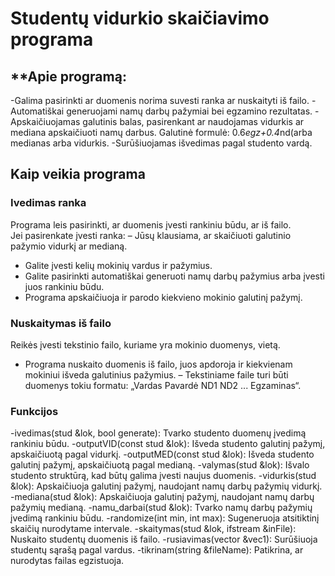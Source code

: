 # **Studentų vidurkio skaičiavimo programa**
## **Apie programą:
-Galima pasirinkti ar duomenis norima suvesti ranka ar nuskaityti iš failo.
-Automatiškai generuojami namų darbų pažymiai bei egzamino rezultatas.
-Apskaičiuojamas galutinis balas, pasirenkant ar naudojamas vidurkis ar mediana apskaičiuoti namų darbus. Galutinė formulė: 0.6*egz+0.4*nd(arba medianas arba vidurkis.
-Surūšiuojamas išvedimas pagal studento vardą.

## **Kaip veikia programa**

### **Ivedimas ranka**
Programa leis pasirinkti, ar duomenis įvesti rankiniu būdu, ar iš failo.  
Jei pasirenkate įvesti ranka:
– Jūsų klausiama, ar skaičiuoti galutinio pažymio vidurkį ar medianą.
- Galite įvesti kelių mokinių vardus ir pažymius.
- Galite pasirinkti automatiškai generuoti namų darbų pažymius arba įvesti juos rankiniu būdu.
- Programa apskaičiuoja ir parodo kiekvieno mokinio galutinį pažymį.

### **Nuskaitymas iš failo**
Reikės įvesti tekstinio failo, kuriame yra mokinio duomenys, vietą.
- Programa nuskaito duomenis iš failo, juos apdoroja ir kiekvienam mokiniui išveda galutinius pažymius.
– Tekstiniame faile turi būti duomenys tokiu formatu: „Vardas Pavardė ND1 ND2 ... Egzaminas“.

### **Funkcijos**
-ivedimas(stud &lok, bool generate): Tvarko studento duomenų įvedimą rankiniu būdu.
-outputVID(const stud &lok): Išveda studento galutinį pažymį, apskaičiuotą pagal vidurkį.
-outputMED(const stud &lok): Išveda studento galutinį pažymį, apskaičiuotą pagal medianą.
-valymas(stud &lok): Išvalo studento struktūrą, kad būtų galima įvesti naujus duomenis.
-vidurkis(stud &lok): Apskaičiuoja galutinį pažymį, naudojant namų darbų pažymių vidurkį.
-mediana(stud &lok): Apskaičiuoja galutinį pažymį, naudojant namų darbų pažymių medianą.
-namu_darbai(stud &lok): Tvarko namų darbų pažymių įvedimą rankiniu būdu.
-randomize(int min, int max): Sugeneruoja atsitiktinį skaičių nurodytame intervale.
-skaitymas(stud &lok, ifstream &inFile): Nuskaito studentų duomenis iš failo.
-rusiavimas(vector<stud> &vec1): Surūšiuoja studentų sąrašą pagal vardus.
-tikrinam(string &fileName): Patikrina, ar nurodytas failas egzistuoja.
